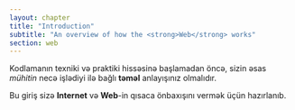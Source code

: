```yaml
---
layout: chapter
title: "Introduction"
subtitle: "An overview of how the <strong>Web</strong> works"
section: web
---
```


Kodlamanın texniki və praktiki hissəsinə başlamadan öncə, sizin əsas _mühitin_ necə işlədiyi ilə bağlı **təməl** anlayışınız olmalıdır.

Bu giriş sizə **Internet** və **Web**-in qısaca önbaxışını vermək üçün hazırlanıb.
